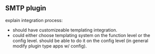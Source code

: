 ## SMTP plugin


explain integration process:

- should have customizeable templating integration.
- could either choose templating system on the function level or the config level. should be able to do it on the config level (in general modify plugin type apps w/ config).
